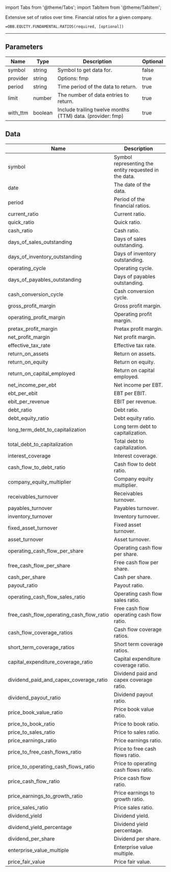 <!-- markdownlint-disable MD012 MD031 MD033 -->

import Tabs from '@theme/Tabs';
import TabItem from '@theme/TabItem';

Extensive set of ratios over time. Financial ratios for a given company.

```excel wordwrap
=OBB.EQUITY.FUNDAMENTAL.RATIOS(required, [optional])
```

---

## Parameters

| Name | Type | Description | Optional |
| ---- | ---- | ----------- | -------- |
| symbol | string | Symbol to get data for. | false |
| provider | string | Options: fmp | true |
| period | string | Time period of the data to return. | true |
| limit | number | The number of data entries to return. | true |
| with_ttm | boolean | Include trailing twelve months (TTM) data. (provider: fmp) | true |

## Data

| Name | Description |
| ---- | ----------- |
| symbol | Symbol representing the entity requested in the data.  |
| date | The date of the data.  |
| period | Period of the financial ratios.  |
| current_ratio | Current ratio.  |
| quick_ratio | Quick ratio.  |
| cash_ratio | Cash ratio.  |
| days_of_sales_outstanding | Days of sales outstanding.  |
| days_of_inventory_outstanding | Days of inventory outstanding.  |
| operating_cycle | Operating cycle.  |
| days_of_payables_outstanding | Days of payables outstanding.  |
| cash_conversion_cycle | Cash conversion cycle.  |
| gross_profit_margin | Gross profit margin.  |
| operating_profit_margin | Operating profit margin.  |
| pretax_profit_margin | Pretax profit margin.  |
| net_profit_margin | Net profit margin.  |
| effective_tax_rate | Effective tax rate.  |
| return_on_assets | Return on assets.  |
| return_on_equity | Return on equity.  |
| return_on_capital_employed | Return on capital employed.  |
| net_income_per_ebt | Net income per EBT.  |
| ebt_per_ebit | EBT per EBIT.  |
| ebit_per_revenue | EBIT per revenue.  |
| debt_ratio | Debt ratio.  |
| debt_equity_ratio | Debt equity ratio.  |
| long_term_debt_to_capitalization | Long term debt to capitalization.  |
| total_debt_to_capitalization | Total debt to capitalization.  |
| interest_coverage | Interest coverage.  |
| cash_flow_to_debt_ratio | Cash flow to debt ratio.  |
| company_equity_multiplier | Company equity multiplier.  |
| receivables_turnover | Receivables turnover.  |
| payables_turnover | Payables turnover.  |
| inventory_turnover | Inventory turnover.  |
| fixed_asset_turnover | Fixed asset turnover.  |
| asset_turnover | Asset turnover.  |
| operating_cash_flow_per_share | Operating cash flow per share.  |
| free_cash_flow_per_share | Free cash flow per share.  |
| cash_per_share | Cash per share.  |
| payout_ratio | Payout ratio.  |
| operating_cash_flow_sales_ratio | Operating cash flow sales ratio.  |
| free_cash_flow_operating_cash_flow_ratio | Free cash flow operating cash flow ratio.  |
| cash_flow_coverage_ratios | Cash flow coverage ratios.  |
| short_term_coverage_ratios | Short term coverage ratios.  |
| capital_expenditure_coverage_ratio | Capital expenditure coverage ratio.  |
| dividend_paid_and_capex_coverage_ratio | Dividend paid and capex coverage ratio.  |
| dividend_payout_ratio | Dividend payout ratio.  |
| price_book_value_ratio | Price book value ratio.  |
| price_to_book_ratio | Price to book ratio.  |
| price_to_sales_ratio | Price to sales ratio.  |
| price_earnings_ratio | Price earnings ratio.  |
| price_to_free_cash_flows_ratio | Price to free cash flows ratio.  |
| price_to_operating_cash_flows_ratio | Price to operating cash flows ratio.  |
| price_cash_flow_ratio | Price cash flow ratio.  |
| price_earnings_to_growth_ratio | Price earnings to growth ratio.  |
| price_sales_ratio | Price sales ratio.  |
| dividend_yield | Dividend yield.  |
| dividend_yield_percentage | Dividend yield percentage.  |
| dividend_per_share | Dividend per share.  |
| enterprise_value_multiple | Enterprise value multiple.  |
| price_fair_value | Price fair value.  |
